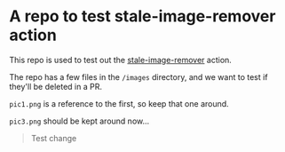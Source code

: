 # A repo to test stale-image-remover action

This repo is used to test out the [stale-image-remover](https://github.com/marketplace/actions/stale-image-remover) action.

The repo has a few files in the `/images` directory, and we want to test if they'll be deleted in a PR.

`pic1.png` is a reference to the first, so keep that one around.

`pic3.png` should be kept around now...

> Test change
